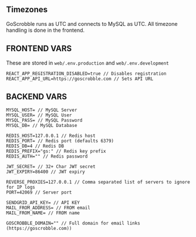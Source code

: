 ## Timezones
GoScrobble runs as UTC and connects to MySQL as UTC. All timezone handling is done in the frontend.

## FRONTEND VARS
These are stored in `web/.env.production` and `web/.env.development`

    REACT_APP_REGISTRATION_DISABLED=true // Disables registration
    REACT_APP_API_URL=https://goscrobble.com // Sets API URL


## BACKEND VARS
    MYSQL_HOST= // MySQL Server
    MYSQL_USER= // MySQL User
    MYSQL_PASS= // MySQL Password
    MYSQL_DB= // MySQL Database

    REDIS_HOST=127.0.0.1 // Redis host
    REDIS_PORT= // Redis port (defaults 6379)
    REDIS_DB=4 // Redis DB
    REDIS_PREFIX="gs:" // Redis key prefix
    REDIS_AUTH="" // Redis password

    JWT_SECRET= // 32+ Char JWT secret
    JWT_EXPIRY=86400 // JWT expiry

    REVERSE_PROXIES=127.0.0.1 // Comma separated list of servers to ignore for IP logs
    PORT=42069 // Server port

    SENDGRID_API_KEY= // API KEY
    MAIL_FROM_ADDRESS= // FROM email
    MAIL_FROM_NAME= // FROM name

    GOSCROBBLE_DOMAIN="" // Full domain for email links (https://goscrobble.com))
